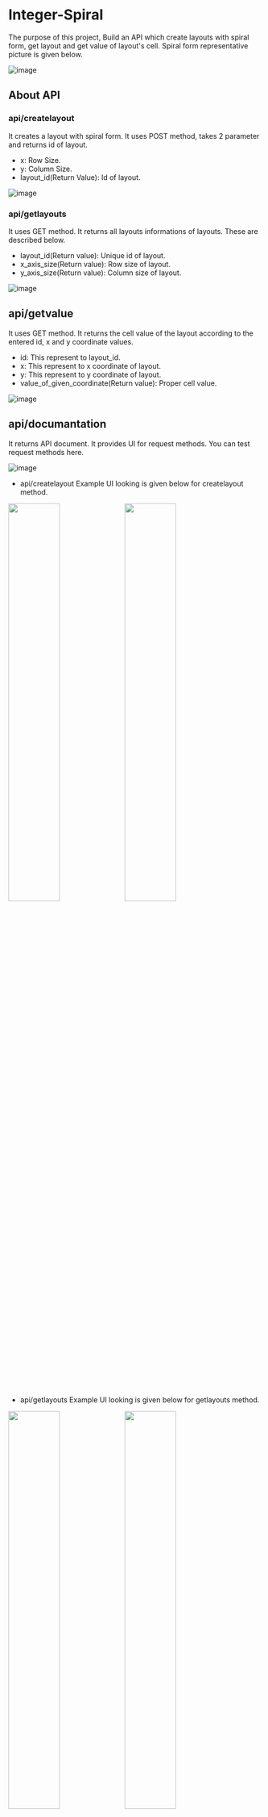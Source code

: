 # Integer-Spiral

The purpose of this project, Build an API which create layouts with spiral form, get layout and get value of layout's cell. Spiral form representative picture is given below.

![image](https://user-images.githubusercontent.com/61617734/170842611-ec5f6513-7e40-4665-a7d6-0207eda58184.png)

## About API

### api/createlayout
It creates a layout with spiral form. It uses POST method, takes 2 parameter and returns id of layout.
- x: Row Size.
- y: Column Size.
- layout_id(Return Value): Id of layout.

![image](https://user-images.githubusercontent.com/61617734/171034723-fdf7850c-4c1e-4e2d-a812-12ea1a9ea78b.png)

### api/getlayouts
It uses GET method. It returns all layouts informations of layouts. These are described below.  
- layout_id(Return value): Unique id of layout.
- x_axis_size(Return value): Row size of layout.
- y_axis_size(Return value): Column size of layout.

![image](https://user-images.githubusercontent.com/61617734/171034818-cad3e6af-9e39-47a6-a0a0-84b0876e8677.png)

## api/getvalue
It uses GET method. It returns the cell value of the layout according to the entered id, x and y coordinate values.
- id: This represent to layout_id.
- x: This represent to x coordinate of layout.
- y: This represent to y coordinate of layout.
- value_of_given_coordinate(Return value): Proper cell value.

![image](https://user-images.githubusercontent.com/61617734/171034904-0773725d-498f-46b7-93eb-02e5a4e55ffd.png)

## api/documantation
It returns API document. It provides UI for request methods. You can test request methods here.

![image](https://user-images.githubusercontent.com/61617734/170890417-f15fa242-c84a-48cb-bc54-3f76160b880a.png)

- api/createlayout
Example UI looking is given below for createlayout method.
<p>
<img src="https://user-images.githubusercontent.com/61617734/171035511-6ce5b92e-86bd-474c-aa5a-74a132132821.png" width="45%">
<img src="https://user-images.githubusercontent.com/61617734/171035220-c69da798-acf5-4d20-a3e8-5f10b7bdc1e6.png" width="45%">
</p>

- api/getlayouts
Example UI looking is given below for getlayouts method.
<p>
<img src="https://user-images.githubusercontent.com/61617734/171035624-e9db3703-e06e-4c26-aa7c-e6082557adc8.png" width="45%">
<img src="https://user-images.githubusercontent.com/61617734/171035689-e894332a-1c23-47f5-8210-4766d2406ad4.png" width="45%">
</p>

- api/getvalue
Example UI looking is given below for getvalue method.
<p>
<img src="https://user-images.githubusercontent.com/61617734/170890733-b80e8dbb-79b6-4684-ba76-7374f0dd4b80.png" width="45%">
<img src="https://user-images.githubusercontent.com/61617734/171035867-fa8a41a8-0e0e-48ec-8977-84c9ddccecd5.png" width="45%">
</p>

## FOR LIVE DEMO
You can check https://mapintegerspiral.herokuapp.com

- https://mapintegerspiral.herokuapp.com/api/createlayout
You can access it with POST method. It Takes 2 parameter which are x and y. The Response will be id of layout. Example request is given below.

![image](https://user-images.githubusercontent.com/61617734/171035963-23073c9d-e835-41be-b6cb-e4d4bc2057ad.png)


- https://mapintegerspiral.herokuapp.com/api/getlayouts
You can access it with GET method. The Response will be all layouts in the database. Example request is given below.

![image](https://user-images.githubusercontent.com/61617734/171036059-a113af7a-1567-47a7-be42-43fbc82d7e38.png)


- https://mapintegerspiral.herokuapp.com/api/getvalue
You can access it with GET method. It takes 3 parameter which are id,x and y. The Response will be cell value of layout. Example request is given below.

![image](https://user-images.githubusercontent.com/61617734/171036156-ab6e8a4c-783c-4ce1-9993-31a8c11b05a7.png)
